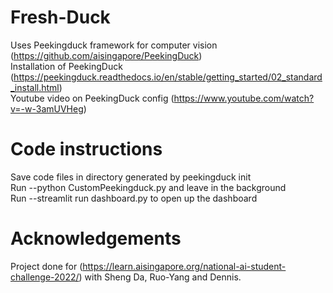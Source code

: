 # Fresh-Duck

Uses Peekingduck framework for computer vision (https://github.com/aisingapore/PeekingDuck) \
Installation of PeekingDuck (https://peekingduck.readthedocs.io/en/stable/getting_started/02_standard_install.html) \
Youtube video on PeekingDuck config (https://www.youtube.com/watch?v=-w-3amUVHeg)

# Code instructions
Save code files in directory generated by peekingduck init\
Run --python CustomPeekingduck.py and leave in the background\
Run --streamlit run dashboard.py to open up the dashboard

# Acknowledgements
Project done for (https://learn.aisingapore.org/national-ai-student-challenge-2022/) with Sheng Da, Ruo-Yang and Dennis.
